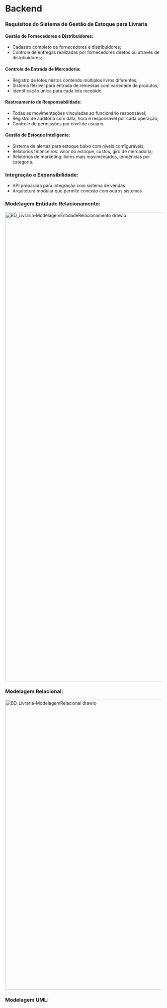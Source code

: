# Backend 

### Requisitos do Sistema de Gestão de Estoque para Livraria
#### Gestão de Fornecedores e Distribuidores:
- Cadastro completo de fornecedores e distribuidores;
- Controle de entregas realizadas por fornecedores diretos ou através de distribuidores;
  
#### Controle de Entrada de Mercadoria:
- Registro de lotes mistos contendo múltiplos livros diferentes;
- Sistema flexível para entrada de remessas com variedade de produtos;
- Identificação única para cada lote recebido.

#### Rastreamento de Responsabilidade:
- Todas as movimentações vinculadas ao funcionário responsável;
- Registro de auditoria com data, hora e responsável por cada operação;
- Controle de permissões por nível de usuário.

#### Gestão de Estoque Inteligente:
- Sistema de alertas para estoque baixo com níveis configuráveis;
- Relatórios financeiros: valor do estoque, custos, giro de mercadoria;
- Relatórios de marketing: livros mais movimentados, tendências por categoria.

### Integração e Expansibilidade:
- API preparada para integração com sistema de vendas
- Arquitetura modular que permite conexão com outros sistemas


### Modelagem Entidade Relacionamento:

<img width="2101" height="1511" alt="BD_Livraria-ModelagemEntidadeRelacionamento drawio" src="https://github.com/user-attachments/assets/c857596f-3ee6-46da-9128-65eba48b1315" />


### Modelagem Relacional:

<img width="1282" height="933" alt="BD_Livraria-ModelagemRelacional drawio" src="https://github.com/user-attachments/assets/bfca6088-fa57-4511-a7d2-46c0c8790fe6" />

### Modelagem UML:


